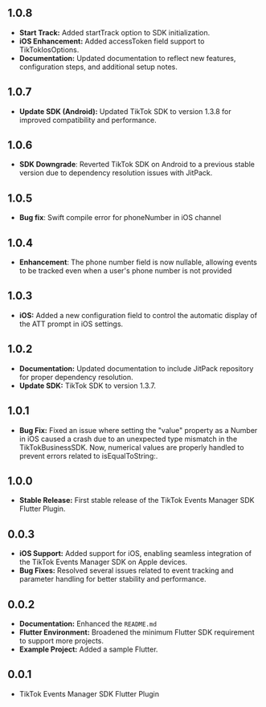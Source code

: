 ## 1.0.8

- **Start Track:** Added startTrack option to SDK initialization.
- **iOS Enhancement:** Added accessToken field support to TikTokIosOptions.
- **Documentation:** Updated documentation to reflect new features, configuration steps, and additional setup notes.

## 1.0.7

- **Update SDK (Android):** Updated TikTok SDK to version 1.3.8 for improved compatibility and performance.

## 1.0.6

- **SDK Downgrade**: Reverted TikTok SDK on Android to a previous stable version due to dependency resolution issues with JitPack.

## 1.0.5

- **Bug fix**: Swift compile error for phoneNumber in iOS channel

## 1.0.4

- **Enhancement**: The phone number field is now nullable, allowing events to be tracked even when a user's phone number is not provided

## 1.0.3

- **iOS:** Added a new configuration field to control the automatic display of the ATT prompt in iOS settings.

## 1.0.2

- **Documentation:** Updated documentation to include JitPack repository for proper dependency resolution.
- **Update SDK:** TikTok SDK to version 1.3.7.

## 1.0.1

- **Bug Fix:** Fixed an issue where setting the "value" property as a Number in iOS caused a crash due to an unexpected type mismatch in the TikTokBusinessSDK. Now, numerical values are properly handled to prevent errors related to isEqualToString:.

## 1.0.0

- **Stable Release:** First stable release of the TikTok Events Manager SDK Flutter Plugin.

## 0.0.3

- **iOS Support:** Added support for iOS, enabling seamless integration of the TikTok Events Manager SDK on Apple devices.
- **Bug Fixes:** Resolved several issues related to event tracking and parameter handling for better stability and performance.

## 0.0.2

- **Documentation:** Enhanced the `README.md`
- **Flutter Environment:** Broadened the minimum Flutter SDK requirement to support more projects.
- **Example Project:** Added a sample Flutter.

## 0.0.1

- TikTok Events Manager SDK Flutter Plugin
